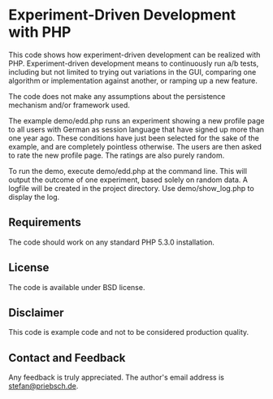 Experiment-Driven Development with PHP
======================================

This code shows how experiment-driven development can be realized with PHP.
Experiment-driven development means to continuously run a/b tests, including
but not limited to trying out variations in the GUI, comparing one algorithm
or implementation against another, or ramping up a new feature.

The code does not make any assumptions about the persistence mechanism and/or
framework used.

The example demo/edd.php runs an experiment showing a new profile page to all
users with German as session language that have signed up more than one year
ago. These conditions have just been selected for the sake of the example,
and are completely pointless otherwise. The users are then asked to rate the
new profile page. The ratings are also purely random.

To run the demo, execute demo/edd.php at the command line. This will output
the outcome of one experiment, based solely on random data.
A logfile will be created in the project directory. Use demo/show_log.php to
display the log.

Requirements
------------

The code should work on any standard PHP 5.3.0 installation.

License
-------

The code is available under BSD license.

Disclaimer
----------

This code is example code and not to be considered production quality.

Contact and Feedback
--------------------

Any feedback is truly appreciated. The author's email address is stefan@priebsch.de.
